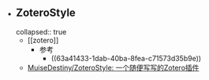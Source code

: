 - ## ZoteroStyle
  collapsed:: true
	- [[zotero]]
		- 参考
			- ((63a41433-1dab-40ba-8fea-c71573d35b9e))
	- [MuiseDestiny/ZoteroStyle: 一个随便写写的Zotero插件](https://github.com/MuiseDestiny/ZoteroStyle)